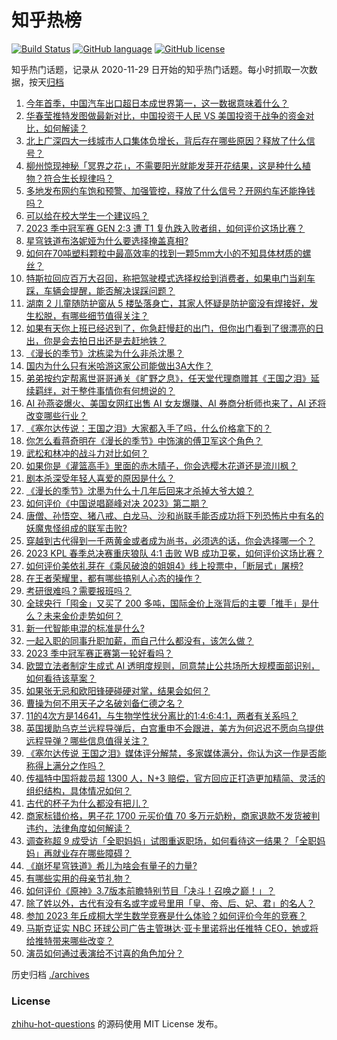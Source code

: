 # 知乎热榜
[![Build Status](https://github.com/ToWeLong/zhihu-hot-questions/workflows/CI/badge.svg)](https://github.com/ToWeLong/zhihu-hot-questions/actions)
[![GitHub language](https://img.shields.io/badge/language-golang-orange.svg)](https://golang.org/)
[![GitHub license](https://img.shields.io/github/license/ToWeLong/zhihu-hot-questions)](https://github.com/ToWeLong/zhihu-hot-questions/blob/main/LICENSE)

知乎热门话题，记录从 2020-11-29 日开始的知乎热门话题。每小时抓取一次数据，按天[归档](./archives)

<!-- BEGIN -->

1. [今年首季，中国汽车出口超日本成世界第一，这一数据意味着什么？](https://www.zhihu.com/question/600755135)
1. [华春莹推特发图做最新对比，中国投资于人民 VS 美国投资于战争的资金对比，如何解读？](https://www.zhihu.com/question/600777675)
1. [北上广深四大一线城市人口集体负增长，背后存在哪些原因？释放了什么信号？](https://www.zhihu.com/question/600761941)
1. [柳州惊现神秘「冥界之花」，不需要阳光就能发芽开花结果，这是种什么植物？符合生长规律吗？](https://www.zhihu.com/question/600586178)
1. [多地发布网约车饱和预警、加强管控，释放了什么信号？开网约车还能挣钱吗？](https://www.zhihu.com/question/600761617)
1. [可以给在校大学生一个建议吗？](https://www.zhihu.com/question/377176699)
1. [2023 季中冠军赛 GEN 2:3 遭 T1 复仇跌入败者组，如何评价这场比赛？](https://www.zhihu.com/question/600778616)
1. [星穹铁道布洛妮娅为什么要选择掩盖真相?](https://www.zhihu.com/question/599382110)
1. [如何在70吨塑料颗粒中最高效率的找到一颗5mm大小的不知具体材质的螺丝？](https://www.zhihu.com/question/595410342)
1. [特斯拉回应百万大召回，称把驾驶模式选择权给到消费者，如果电门当刹车踩，车辆会提醒，能否解决误踩问题？](https://www.zhihu.com/question/600786500)
1. [湖南 2 儿童随防护窗从 5 楼坠落身亡，其家人怀疑是防护窗没有焊接好，发生松脱，有哪些细节值得关注？](https://www.zhihu.com/question/600749308)
1. [如果有天你上班已经迟到了，你急赶慢赶的出门，但你出门看到了很漂亮的日出，你是会去拍日出还是去赶地铁？](https://www.zhihu.com/question/593842756)
1. [《漫长的季节》沈栋梁为什么非杀沈墨？](https://www.zhihu.com/question/598666853)
1. [国内为什么只有米哈游这家公司能做出3A大作？](https://www.zhihu.com/question/599835719)
1. [弟弟按约定帮离世哥哥通关《旷野之息》，任天堂代理商赠其《王国之泪》延续羁绊，对于整件事情你有何想说的？](https://www.zhihu.com/question/600389996)
1. [AI 孙燕姿爆火、美国女网红出售 AI 女友爆赚、AI 券商分析师也来了，AI 还将改变哪些行业？](https://www.zhihu.com/question/600653363)
1. [《塞尔达传说：王国之泪》大家都入手了吗，什么价格拿下的？](https://www.zhihu.com/question/596272793)
1. [你怎么看蒋奇明在《漫长的季节》中饰演的傅卫军这个角色？](https://www.zhihu.com/question/598532760)
1. [武松和林冲的战斗力对比如何？](https://www.zhihu.com/question/575226463)
1. [如果你是《灌篮高手》里面的赤木晴子，你会选樱木花道还是流川枫？](https://www.zhihu.com/question/597385096)
1. [剧本杀深受年轻人喜爱的原因是什么？](https://www.zhihu.com/question/596368846)
1. [《漫长的季节》沈墨为什么十几年后回来才杀掉大爷大娘？](https://www.zhihu.com/question/600123626)
1. [如何评价《中国说唱巅峰对决 2023》第二期？](https://www.zhihu.com/question/600778535)
1. [唐僧、孙悟空、猪八戒、白龙马、沙和尚联手能否成功将下列恐怖片中有名的妖魔鬼怪组成的联军击败?](https://www.zhihu.com/question/600067650)
1. [穿越到古代得到一千两黄金或者成为尚书，必须选的话，你会选择哪一个？](https://www.zhihu.com/question/599388135)
1. [2023 KPL 春季总决赛重庆狼队 4:1 击败 WB 成功卫冕，如何评价这场比赛？](https://www.zhihu.com/question/600782681)
1. [如何评价美依礼芽在《乘风破浪的姐姐4》线上投票中，「断层式」屠榜?](https://www.zhihu.com/question/599831254)
1. [在王者荣耀里，都有哪些搞别人心态的操作？](https://www.zhihu.com/question/599578847)
1. [考研很难吗？需要报班吗？](https://www.zhihu.com/question/595879937)
1. [全球央行「囤金」又买了 200 多吨，国际金价上涨背后的主要「推手」是什么？未来金价走势如何？](https://www.zhihu.com/question/600637965)
1. [新一代智能电混的标准是什么?](https://www.zhihu.com/question/600743944)
1. [一起入职的同事升职加薪，而自己什么都没有，该怎么做？](https://www.zhihu.com/question/570812753)
1. [2023 季中冠军赛正赛第一轮好看吗？](https://www.zhihu.com/question/600672857)
1. [欧盟立法者制定生成式 AI 透明度规则，同意禁止公共场所大规模面部识别，如何看待该草案？](https://www.zhihu.com/question/600590110)
1. [如果张无忌和欧阳锋硬碰硬对掌，结果会如何？](https://www.zhihu.com/question/600158005)
1. [曹操为何不用天子之名破刘备仁德之名？](https://www.zhihu.com/question/599934591)
1. [11的4次方是14641，与生物学性状分离比的1:4:6:4:1，两者有关系吗？](https://www.zhihu.com/question/600476706)
1. [英国援助乌克兰远程导弹后，白宫重申不会跟进，美方为何迟迟不愿向乌提供远程导弹？哪些信息值得关注？](https://www.zhihu.com/question/600766176)
1. [《塞尔达传说 王国之泪》媒体评分解禁，多家媒体满分，你认为这一作是否能称得上满分之作吗？](https://www.zhihu.com/question/600443302)
1. [传福特中国将裁员超 1300 人，N+3 赔偿，官方回应正打造更加精简、灵活的组织结构，具体情况如何？](https://www.zhihu.com/question/600605109)
1. [古代的杯子为什么都没有把儿？](https://www.zhihu.com/question/600080777)
1. [商家标错价格，男子花 1700 元买价值 70 多万元奶粉，商家退款不发货被判违约，法律角度如何解读？](https://www.zhihu.com/question/600730098)
1. [调查称超 9 成受访「全职妈妈」试图重返职场，如何看待这一结果？「全职妈妈」再就业存在哪些障碍？](https://www.zhihu.com/question/600606292)
1. [《崩坏星穹铁道》希儿为啥会有量子的力量?](https://www.zhihu.com/question/599469719)
1. [有哪些实用的母亲节礼物？](https://www.zhihu.com/question/45129537)
1. [如何评价《原神》3.7版本前瞻特别节目「决斗！召唤之巅！」？](https://www.zhihu.com/question/600796222)
1. [除了姓以外，古代有没有名或字或号里用「皇、帝、后、妃、君」的名人？](https://www.zhihu.com/question/598108129)
1. [参加 2023 年丘成桐大学生数学竞赛是什么体验？如何评价今年的竞赛？](https://www.zhihu.com/question/600744038)
1. [马斯克证实 NBC 环球公司广告主管琳达·亚卡里诺将出任推特 CEO，她或将给推特带来哪些改变？](https://www.zhihu.com/question/600730103)
1. [演员如何通过表演给不讨喜的角色加分？](https://www.zhihu.com/question/569968778)

<!-- END -->

历史归档 [./archives](./archives)


### License
[zhihu-hot-questions](https://github.com/towelong/zhihu-hot-questions) 的源码使用 MIT License 发布。
